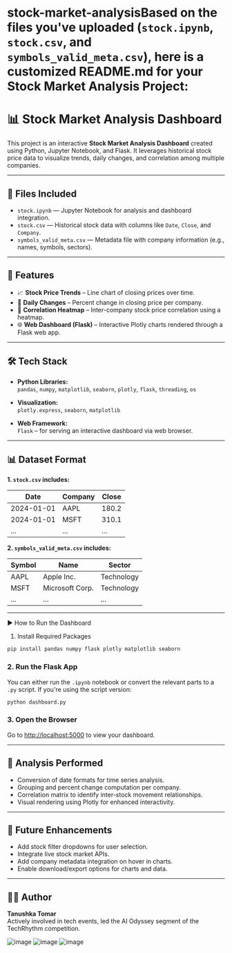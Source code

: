 # stock-market-analysisBased on the files you've uploaded (`stock.ipynb`, `stock.csv`, and `symbols_valid_meta.csv`), here is a **customized README.md** for your **Stock Market Analysis Project**:


# 📊 Stock Market Analysis Dashboard

This project is an interactive **Stock Market Analysis Dashboard** created using Python, Jupyter Notebook, and Flask. It leverages historical stock price data to visualize trends, daily changes, and correlation among multiple companies.

---

## 📁 Files Included

- `stock.ipynb` — Jupyter Notebook for analysis and dashboard integration.
- `stock.csv` — Historical stock data with columns like `Date`, `Close`, and `Company`.
- `symbols_valid_meta.csv` — Metadata file with company information (e.g., names, symbols, sectors).

---

## 🚀 Features

- 📈 **Stock Price Trends** – Line chart of closing prices over time.
- 🔁 **Daily Changes** – Percent change in closing price per company.
- 🔗 **Correlation Heatmap** – Inter-company stock price correlation using a heatmap.
- 🌐 **Web Dashboard (Flask)** – Interactive Plotly charts rendered through a Flask web app.

---

## 🛠️ Tech Stack

- **Python Libraries:**  
  `pandas`, `numpy`, `matplotlib`, `seaborn`, `plotly`, `flask`, `threading`, `os`

- **Visualization:**  
  `plotly.express`, `seaborn`, `matplotlib`

- **Web Framework:**  
  `Flask` – for serving an interactive dashboard via web browser.

---

## 📊 Dataset Format

**1. `stock.csv` includes:**

| Date       | Company | Close |
|------------|---------|-------|
| 2024-01-01 | AAPL    | 180.2 |
| 2024-01-01 | MSFT    | 310.1 |
| ...        | ...     | ...   |

**2. `symbols_valid_meta.csv` includes:**

| Symbol | Name               | Sector       |
|--------|--------------------|--------------|
| AAPL   | Apple Inc.         | Technology   |
| MSFT   | Microsoft Corp.    | Technology   |
| ...    | ...                | ...          |

---

 ▶️ How to Run the Dashboard

 1. Install Required Packages

```bash
pip install pandas numpy flask plotly matplotlib seaborn
```

### 2. Run the Flask App

You can either run the `.ipynb` notebook or convert the relevant parts to a `.py` script. If you're using the script version:

```bash
python dashboard.py
```

### 3. Open the Browser

Go to [http://localhost:5000](http://localhost:5000) to view your dashboard.

---

## 🧠 Analysis Performed

- Conversion of date formats for time series analysis.
- Grouping and percent change computation per company.
- Correlation matrix to identify inter-stock movement relationships.
- Visual rendering using Plotly for enhanced interactivity.

---

## 📌 Future Enhancements

- Add stock filter dropdowns for user selection.
- Integrate live stock market APIs.
- Add company metadata integration on hover in charts.
- Enable download/export options for charts and data.

---

## 👩‍💻 Author

**Tanushka Tomar**  
Actively involved in tech events, led the AI Odyssey segment of the TechRhythm competition.



![image](https://github.com/user-attachments/assets/20732e3b-c0e4-4d9f-98ee-a0d86a72815b)
![image](https://github.com/user-attachments/assets/abda6b94-662c-4884-b245-fd71073b0bd7)
![image](https://github.com/user-attachments/assets/a096bec8-dca4-433c-bdf4-8be90772a641)



